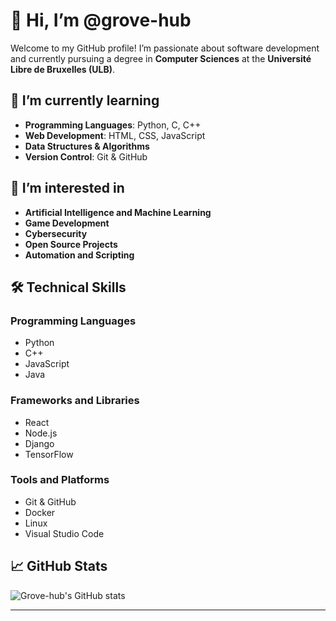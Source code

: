 # 👋 Hi, I’m @grove-hub

Welcome to my GitHub profile! I’m passionate about software development and currently pursuing a degree in **Computer Sciences** at the **Université Libre de Bruxelles (ULB)**.

## 🌱 I’m currently learning

- **Programming Languages**: Python, C, C++
- **Web Development**: HTML, CSS, JavaScript
- **Data Structures & Algorithms**
- **Version Control**: Git & GitHub

## 👀 I’m interested in

- **Artificial Intelligence and Machine Learning**
- **Game Development**
- **Cybersecurity**
- **Open Source Projects**
- **Automation and Scripting**

## 🛠️ Technical Skills

### Programming Languages

- Python
- C++
- JavaScript
- Java

### Frameworks and Libraries

- React
- Node.js
- Django
- TensorFlow

### Tools and Platforms

- Git & GitHub
- Docker
- Linux
- Visual Studio Code

## 📈 GitHub Stats

![Grove-hub's GitHub stats](https://github-readme-stats.vercel.app/api?username=grove-hub&show_icons=true&theme=radical)

---

<!---
grove-hub/grove-hub is a ✨ special ✨ repository because its `README.md` (this file) appears on your GitHub profile.
You can click the Preview link to take a look at your changes.
--->

